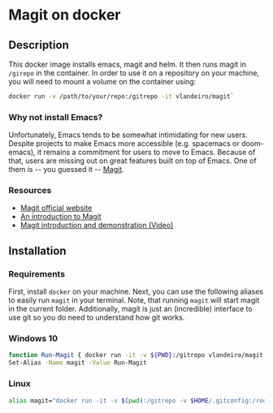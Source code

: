 # Magit on docker

## Description

This docker image installs emacs, magit and helm. It then runs magit in
`/girepo` in the container. In order to use it on a repository on your machine,
you will need to mount a volume on the container using:

```sh
docker run -v /path/to/your/repo:/gitrepo -it vlandeiro/magit`
```

### Why not install Emacs?

Unfortunately, Emacs tends to be somewhat intimidating for new users. Despite
projects to make Emacs more accessible (e.g. spacemacs or doom-emacs), it
remains a commitment for users to move to Emacs. Because of that, users are
missing out on great features built on top of Emacs. One of them is -- you
guessed it -- [Magit](https://magit.vc/).

### Resources 

- [Magit official website](https://magit.vc/)
- [An introduction to Magit](https://www.masteringemacs.org/article/introduction-magit-emacs-mode-git)
- [Magit introduction and demonstration (Video)](https://www.youtube.com/watch?v=vQO7F2Q9DwA)

## Installation

### Requirements

First, install `docker` on your machine. Next, you can use the following aliases
to easily run `magit` in your terminal. Note, that running `magit` will start
magit in the current folder. Additionally, magit is just an (incredible)
interface to use git so you do need to understand how git works.

### Windows 10

```sh
function Run-Magit { docker run -it -v ${PWD}:/gitrepo vlandeiro/magit }
Set-Alias -Name magit -Value Run-Magit
```

### Linux

```sh
alias magit="docker run -it -v $(pwd):/gitrepo -v $HOME/.gitconfig:/root/.gitconfig -v $HOME/.ssh:/root/.ssh vlandeiro/magit"
```

